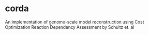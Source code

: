 # corda
An implementation of genome-scale model reconstruction using Cost Optimization Reaction Dependency Assessment by Schultz et. al
